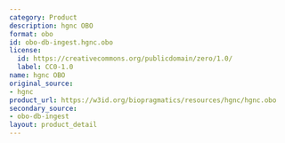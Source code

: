 ```yaml
---
category: Product
description: hgnc OBO
format: obo
id: obo-db-ingest.hgnc.obo
license:
  id: https://creativecommons.org/publicdomain/zero/1.0/
  label: CC0-1.0
name: hgnc OBO
original_source:
- hgnc
product_url: https://w3id.org/biopragmatics/resources/hgnc/hgnc.obo
secondary_source:
- obo-db-ingest
layout: product_detail
---
```

